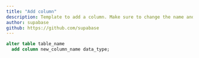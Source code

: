```yaml
---
title: "Add column"
description: Template to add a column. Make sure to change the name and type.
author: supabase
github: https://github.com/supabase
---
```


```sql
alter table table_name
  add column new_column_name data_type;
```
